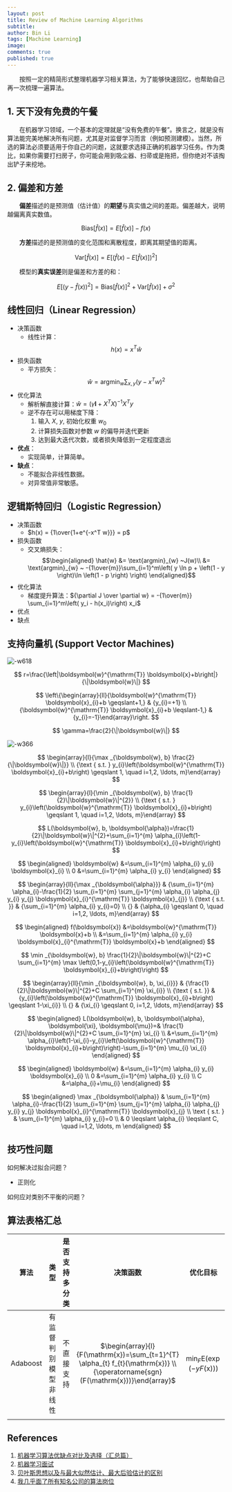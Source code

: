 ```yaml
---
layout: post
title: Review of Machine Learning Algorithms
subtitle: 
author: Bin Li
tags: [Machine Learning]
image: 
comments: true
published: true
---
```


　　按照一定的精简形式整理机器学习相关算法，为了能够快速回忆，也帮助自己再一次梳理一遍算法。

## 1. 天下没有免费的午餐
　　在机器学习领域，一个基本的定理就是“没有免费的午餐”。换言之，就是没有算法能完美地解决所有问题，尤其是对监督学习而言（例如预测建模）。当然，所选的算法必须要适用于你自己的问题，这就要求选择正确的机器学习任务。作为类比，如果你需要打扫房子，你可能会用到吸尘器、扫帚或是拖把，但你绝对不该掏出铲子来挖地。

## 2. 偏差和方差
　　**偏差**描述的是预测值（估计值）的**期望**与真实值之间的差距。偏差越大，说明越偏离真实数值。

$$
\text{Bias}[\hat{f}(x)]=E[\hat{f}(x)]-f(x)
$$

　　**方差**描述的是预测值的变化范围和离散程度，即离其期望值的距离。

$$
\text{Var}[\hat{f}(x)]=E\left[(\hat{f}(x)-E[\hat{f}(x)])^{2}\right]
$$

　　模型的**真实误差**则是偏差和方差的和：

$$
E\left[(y-\hat{f}(x))^{2}\right]=\text{Bias}[\hat{f}(x)]^{2}+\text{Var}[\hat{f}(x)]+\sigma^{2}
$$


## 线性回归（Linear Regression）
* 决策函数
    * 线性计算：$$h(x) = x^T \hat{w}$$
* 损失函数
    * 平方损失：$$\hat{w}=\text{argmin}_{w} \sum_{x, y}\left(y-x^{T} w\right)^{2}$$
* 优化算法
    * 解析解直接计算：$\hat { w } = \left( \gamma \mathbf { I } + X ^ { T } X \right) ^ { - 1 } X ^ { T } y$
    * 逆不存在可以用梯度下降：
        1. 输入 $X$, $y$, 初始化权重 $w_0$
        2. 计算损失函数对参数 $w$ 的偏导并迭代更新
        3. 达到最大迭代次数，或者损失降低到一定程度退出
* **优点**：
    * 实现简单，计算简单。
* **缺点**：
    * 不能拟合非线性数据。
    * 对异常值非常敏感。


## 逻辑斯特回归（Logistic Regression）
* 决策函数
    * $h(x) = {1\over{1+e^{-x^T w}}} = p$
* 损失函数
    * 交叉熵损失：$$\begin{aligned}
\hat{w} &= \text{argmin}_{w} ~J(w)\\
&= \text{argmin}_{w} ~ -{1\over{m}}\sum_{i=1}^m\left( y \ln p + \left(1 - y \right)\ln \left(1 - p \right) \right)
\end{aligned}$$
* 优化算法
    * 梯度提升算法：${\partial J \over \partial w} = -{1\over{m}} \sum_{i=1}^m\left( y_i - h(x_i)\right) x_i$
* 优点
* 缺点

## 支持向量机 (Support Vector Machines)
![-w618](/img/media/15612749231809.jpg)

$$
r=\frac{\left|\boldsymbol{w}^{\mathrm{T}} \boldsymbol{x}+b\right|}{\|\boldsymbol{w}\|}
$$

$$
\left\{\begin{array}{ll}{\boldsymbol{w}^{\mathrm{T}} \boldsymbol{x}_{i}+b \geqslant+1,} & {y_{i}=+1} \\ {\boldsymbol{w}^{\mathrm{T}} \boldsymbol{x}_{i}+b \leqslant-1,} & {y_{i}=-1}\end{array}\right.
$$

$$
\gamma=\frac{2}{\|\boldsymbol{w}\|}
$$

![-w366](/img/media/15612750157391.jpg)

$$
\begin{array}{l}{\max _{\boldsymbol{w}, b} \frac{2}{\|\boldsymbol{w}\|}} \\ {\text { s.t. } y_{i}\left(\boldsymbol{w}^{\mathrm{T}} \boldsymbol{x}_{i}+b\right) \geqslant 1, \quad i=1,2, \ldots, m}\end{array}
$$


$$
\begin{array}{l}{\min _{\boldsymbol{w}, b} \frac{1}{2}\|\boldsymbol{w}\|^{2}} \\ {\text { s.t. } y_{i}\left(\boldsymbol{w}^{\mathrm{T}} \boldsymbol{x}_{i}+b\right) \geqslant 1, \quad i=1,2, \ldots, m}\end{array}
$$

$$
L(\boldsymbol{w}, b, \boldsymbol{\alpha})=\frac{1}{2}\|\boldsymbol{w}\|^{2}+\sum_{i=1}^{m} \alpha_{i}\left(1-y_{i}\left(\boldsymbol{w}^{\mathrm{T}} \boldsymbol{x}_{i}+b\right)\right)
$$


$$
\begin{aligned} \boldsymbol{w} &=\sum_{i=1}^{m} \alpha_{i} y_{i} \boldsymbol{x}_{i} \\ 0 &=\sum_{i=1}^{m} \alpha_{i} y_{i} \end{aligned}
$$

$$
\begin{array}{ll}{\max _{\boldsymbol{\alpha}}} & {\sum_{i=1}^{m} \alpha_{i}-\frac{1}{2} \sum_{i=1}^{m} \sum_{j=1}^{m} \alpha_{i} \alpha_{j} y_{i} y_{j} \boldsymbol{x}_{i}^{\mathrm{T}} \boldsymbol{x}_{j}} \\ {\text { s.t. }} & {\sum_{i=1}^{m} \alpha_{i} y_{i}=0} \\ {} & {\alpha_{i} \geqslant 0, \quad i=1,2, \ldots, m}\end{array}
$$

$$
\begin{aligned} f(\boldsymbol{x}) &=\boldsymbol{w}^{\mathrm{T}} \boldsymbol{x}+b \\ &=\sum_{i=1}^{m} \alpha_{i} y_{i} \boldsymbol{x}_{i}^{\mathrm{T}} \boldsymbol{x}+b \end{aligned}
$$

$$
\min _{\boldsymbol{w}, b} \frac{1}{2}\|\boldsymbol{w}\|^{2}+C \sum_{i=1}^{m} \max \left(0,1-y_{i}\left(\boldsymbol{w}^{\mathrm{T}} \boldsymbol{x}_{i}+b\right)\right)
$$

$$
\begin{array}{ll}{\min _{\boldsymbol{w}, b, \xi_{i}}} & {\frac{1}{2}\|\boldsymbol{w}\|^{2}+C \sum_{i=1}^{m} \xi_{i}} \\ {\text { s.t. }} & {y_{i}\left(\boldsymbol{w}^{\mathrm{T}} \boldsymbol{x}_{i}+b\right) \geqslant 1-\xi_{i}} \\ {} & {\xi_{i} \geqslant 0, i=1,2, \ldots, m}\end{array}
$$

$$
\begin{aligned} L(\boldsymbol{w}, b, \boldsymbol{\alpha}, \boldsymbol{\xi}, \boldsymbol{\mu})=& \frac{1}{2}\|\boldsymbol{w}\|^{2}+C \sum_{i=1}^{m} \xi_{i} \\ &+\sum_{i=1}^{m} \alpha_{i}\left(1-\xi_{i}-y_{i}\left(\boldsymbol{w}^{\mathrm{T}} \boldsymbol{x}_{i}+b\right)\right)-\sum_{i=1}^{m} \mu_{i} \xi_{i} \end{aligned}
$$

$$
\begin{aligned} \boldsymbol{w} &=\sum_{i=1}^{m} \alpha_{i} y_{i} \boldsymbol{x}_{i} \\ 0 &=\sum_{i=1}^{m} \alpha_{i} y_{i} \\ C &=\alpha_{i}+\mu_{i} \end{aligned}
$$

$$
\begin{aligned} \max _{\boldsymbol{\alpha}} & \sum_{i=1}^{m} \alpha_{i}-\frac{1}{2} \sum_{i=1}^{m} \sum_{j=1}^{m} \alpha_{i} \alpha_{j} y_{i} y_{j} \boldsymbol{x}_{i}^{\mathrm{T}} \boldsymbol{x}_{j} \\ \text { s.t. } & \sum_{i=1}^{m} \alpha_{i} y_{i}=0 \\ & 0 \leqslant \alpha_{i} \leqslant C, \quad i=1,2, \ldots, m \end{aligned}
$$

## 技巧性问题
如何解决过拟合问题？
* 正则化

如何应对类别不平衡的问题？


## 算法表格汇总
<div align="center">
<div class="datatable-begin"></div>

| 算法 | 类型 | 是否支持多分类 | 决策函数 | 优化目标 | 求解算法 |
| :-: | :-: | :-: | :-: | :-: | :-: |
| Adaboost | 有监督<br/>判别模型<br/>非线性 | 不直接支持 | $\begin{array}{l}{F(\mathrm{x})=\sum_{t=1}^{T} \alpha_{t} f_{t}(\mathrm{x})} \\ {\operatorname{sgn}(F(\mathrm{x}))}\end{array}$ | $\min _{F} \mathrm{E}(\exp (-y F(\mathrm{x})))$ | 分阶段优化<br/>公式解  |
|  |  |  |  |  |  |

<div class="datatable-end"></div>
</div>

## References
1. [机器学习算法优缺点对比及选择（汇总篇）](https://zhuanlan.zhihu.com/p/46831267)
2. [机器学习面试](http://www.aomanhao.top/2018/09/04/机器学习面试精华/)
3. [贝叶斯思想以及与最大似然估计、最大后验估计的区别](https://blog.csdn.net/ljp812184246/article/details/51176227)
4. [我几乎面了所有知名公司的算法岗位](https://zhuanlan.zhihu.com/p/55698399)
